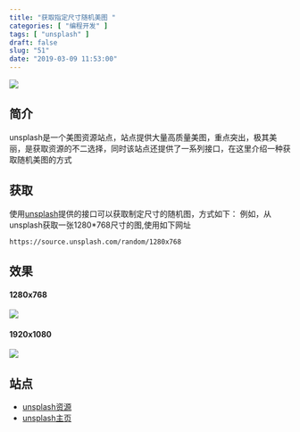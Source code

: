 ```yaml
---
title: "获取指定尺寸随机美图 "
categories: [ "编程开发" ]
tags: [ "unsplash" ]
draft: false
slug: "51"
date: "2019-03-09 11:53:00"
---
```



![](https://source.unsplash.com/random/1366x768)
## 简介
unsplash是一个美图资源站点，站点提供大量高质量美图，重点突出，极其美丽，是获取资源的不二选择，同时该站点还提供了一系列接口，在这里介绍一种获取随机美图的方式
## 获取
使用[unsplash](https://unsplash.com/)提供的接口可以获取制定尺寸的随机图，方式如下：
例如，从unsplash获取一张1280*768尺寸的图,使用如下网址
```
https://source.unsplash.com/random/1280x768
```
## 效果

#### 1280x768
![](https://source.unsplash.com/random/1280x768)
#### 1920x1080
![](https://source.unsplash.com/random/1920x1080)

## 站点
* [unsplash资源](https://source.unsplash.com/)
* [unsplash主页](https://unsplash.com/)
